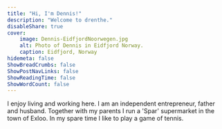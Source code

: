 ```yaml
---
title: "Hi, I'm Dennis!"
description: "Welcome to drenthe."
disableShare: true
cover:
    image: Dennis-EidfjordNoorwegen.jpg
    alt: Photo of Dennis in Eidfjord Norway.
    caption: Eidfjord, Norway
hidemeta: false
ShowBreadCrumbs: false
ShowPostNavLinks: false
ShowReadingTime: false
ShowWordCount: false
---
```

I enjoy living and working here. I am an independent entrepreneur, father and husband. Together with my parents I run a 'Spar' supermarket in the town of Exloo. In my spare time I like to play a game of tennis. 
